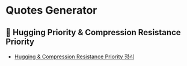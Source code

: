 # Quotes Generator

## 🍎 Hugging Priority & Compression Resistance Priority
- [Hugging & Compression Resistance Priority 정리](https://github.com/KayAhn0126/iOS-Study/tree/main/UI/HuggingAndCompressionPriority)
